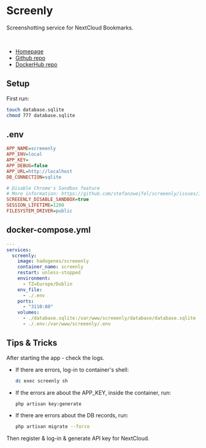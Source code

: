 # Screenly
Screenshotting service for NextCloud Bookmarks.

<br>

- [Homepage](http://screeenly.com/)
- [Github repo](https://github.com/stefanzweifel/screeenly)
- [DockerHub repo](https://hub.docker.com/r/hadogenes/screeenly)

## Setup
First run:
```sh
touch database.sqlite
chmod 777 database.sqlite
```

## .env
```ini
APP_NAME=screeenly
APP_ENV=local
APP_KEY=
APP_DEBUG=false
APP_URL=http://localhost
DB_CONNECTION=sqlite

# Disable Chrome's Sandbox feature
# More information: https://github.com/stefanzweifel/screeenly/issues/174#issuecomment-423438612
SCREEENLY_DISABLE_SANDBOX=true
SESSION_LIFETIME=1200
FILESYSTEM_DRIVER=public
```

## docker-compose.yml
```yml
---
services:
  screenly:
    image: hadogenes/screeenly
    container_name: screenly
    restart: unless-stopped
    environment:
      - TZ=Europe/Dublin
    env_file:
      - ./.env
    ports:
      - "3110:80"
    volumes:
      - ./database.sqlite:/var/www/screeenly/database/database.sqlite
      - ./.env:/var/www/screeenly/.env
```

## Tips & Tricks
After starting the app - check the logs.
- If there are errors, log-in to container's shell:
    ```sh
    dc exec screenly sh
    ```
- If the errors are about the APP_KEY, inside the container, run:
    ```sh
    php artisan key:generate
    ```
- If there are errors about the DB records, run:
    ```sh
    php artisan migrate --force
    ```
Then register & log-in & generate API key for NextCloud.
